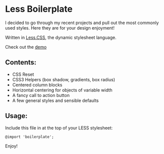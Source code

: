 Less Boilerplate
=============================

I decided to go through my recent projects and pull out the most commonly used styles. Here they are for your design enjoyment!

Written in [Less.CSS](http://lesscss.org/), the dynamic stylesheet language.

Check out the [demo](http://mgeraci.github.com/Less-Boilerplate/)

Contents:
---------
- CSS Reset
- CSS3 Helpers (box shadow, gradients, box radius)
- Centered column blocks
- Horizontal centering for objects of variable width
- A fancy call to action button
- A few general styles and sensible defaults

Usage:
--------
Include this file in at the top of your LESS stylesheet:

    @import 'boilerplate';

Enjoy!